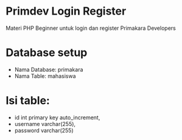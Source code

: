 # Primdev Login Register
Materi PHP Beginner untuk login dan register Primakara Developers

# Database setup
* Nama Database: primakara
* Nama Table: mahasiswa

# Isi table:
* id int primary key auto_increment,
* username varchar(255),
* password varchar(255)
